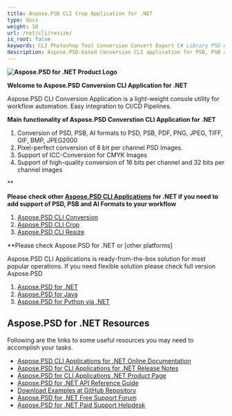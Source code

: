 ```yaml
---
title: Aspose.PSD CLI Crop Application for .NET
type: docs
weight: 10
url: /net/cli/resize/
is_root: false
keywords: CLI Photoshop Tool Conversion Convert Export C# Library PSD API
description: Aspose.PSD-based Conversion CLI application for PSD, PSB and AI File Formats. No-code CI/CD Automation. Supports conversion from PSD, PSB, AI export to PDF, TIFF, JPEG, JPEG2000, PNG, GIF and BMP. It does not require Adobe Photoshop or Adobe Illustrator to be installed and can be run from console without additional code.
---
```


**![Aspose.PSD for .NET Product Logo](home_1.png)**

**Welcome to Aspose.PSD Conversion CLI Application for .NET**

Aspose.PSD CLI Conversion Application is a light-weight console utility for workflow automation. Easy integration to CI/CD Pipelines.

**Main functionality of Aspose.PSD Converstion CLI Application for .NET**

1. Conversion of PSD, PSB, AI formats to PSD, PSB, PDF, PNG, JPEG, TIFF, GIF, BMP, JPEG2000
2. Pixel-perfect conversion of 8 bit per channel PSD Images.
3. Support of ICC-Conversion for CMYK Images
4. Support of high-quality conversion of 16 bits per channel and 32 bits per channel images

**

**Please check other [Aspose.PSD CLI Applications](https://docs.aspose.com/psd/net/cli) for .NET if you need to add support of PSD, PSB and AI Formats to your workflow**

1. [Aspose.PSD CLI Conversion](/psd/net/cli/conversion)
2. [Aspose.PSD CLI Crop](/psd/net/cli/crop)
3. [Aspose.PSD CLI Resize](/psd/net/cli/resize)

**Please check Aspose.PSD for .NET or [other platforms]

Aspose.PSD CLI Applications is ready-from-the-box solution for most popular operations. If you need flexible solution please check full version Aspose.PSD

1. [Aspose.PSD for .NET](https://releases.aspose.com/psd/net/)
2. [Aspose.PSD for Java](https://releases.aspose.com/psd/java/) 
3. [Aspose.PSD for Python via .NET](https://releases.aspose.com/psd/python-net/)

## **Aspose.PSD for .NET Resources**

Following are the links to some useful resources you may need to accomplish your tasks.

- [Aspose.PSD CLI Applications for .NET Online Documentation](/psd/net/cli/conversion)
- [Aspose.PSD for CLI Applications for .NET Release Notes](/psd/net/cli/conversion/release-notes/)
- [Aspose.PSD for CLI Applications .NET Product Page](https://products.aspose.com/psd/net/cli)
- [Aspose.PSD for .NET API Reference Guide](https://reference.aspose.com/net/psd)
- [Download Examples at GitHub Repository](https://github.com/aspose-psd/CLI-Applications)
- [Aspose.PSD for .NET Free Support Forum](https://forum.aspose.com/c/psd)
- [Aspose.PSD for .NET Paid Support Helpdesk](https://helpdesk.aspose.com/)
